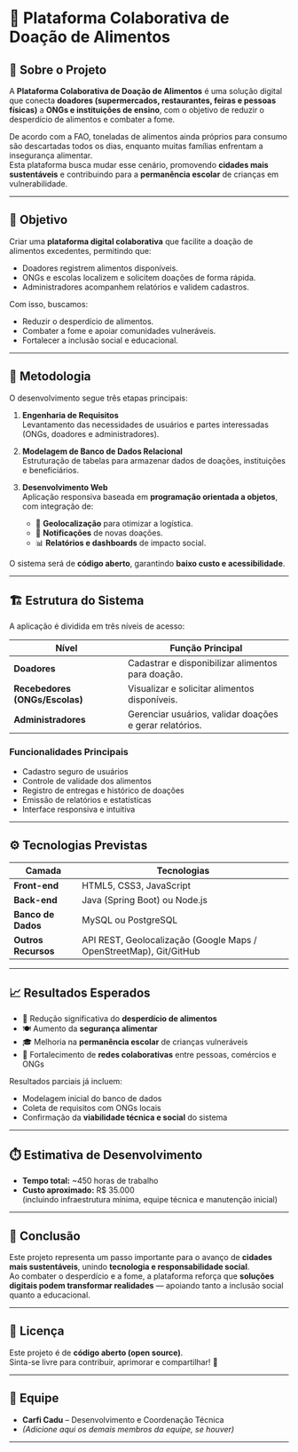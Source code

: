 # 🍎 Plataforma Colaborativa de Doação de Alimentos

## 📘 Sobre o Projeto
A **Plataforma Colaborativa de Doação de Alimentos** é uma solução digital que conecta **doadores (supermercados, restaurantes, feiras e pessoas físicas)** a **ONGs e instituições de ensino**, com o objetivo de reduzir o desperdício de alimentos e combater a fome.

De acordo com a FAO, toneladas de alimentos ainda próprios para consumo são descartadas todos os dias, enquanto muitas famílias enfrentam a insegurança alimentar.  
Esta plataforma busca mudar esse cenário, promovendo **cidades mais sustentáveis** e contribuindo para a **permanência escolar** de crianças em vulnerabilidade.

---

## 🎯 Objetivo
Criar uma **plataforma digital colaborativa** que facilite a doação de alimentos excedentes, permitindo que:
- Doadores registrem alimentos disponíveis.
- ONGs e escolas localizem e solicitem doações de forma rápida.
- Administradores acompanhem relatórios e validem cadastros.

Com isso, buscamos:
- Reduzir o desperdício de alimentos.
- Combater a fome e apoiar comunidades vulneráveis.
- Fortalecer a inclusão social e educacional.

---

## 🧩 Metodologia
O desenvolvimento segue três etapas principais:

1. **Engenharia de Requisitos**  
   Levantamento das necessidades de usuários e partes interessadas (ONGs, doadores e administradores).

2. **Modelagem de Banco de Dados Relacional**  
   Estruturação de tabelas para armazenar dados de doações, instituições e beneficiários.

3. **Desenvolvimento Web**  
   Aplicação responsiva baseada em **programação orientada a objetos**, com integração de:
   - 📍 **Geolocalização** para otimizar a logística.
   - 🔔 **Notificações** de novas doações.
   - 📊 **Relatórios e dashboards** de impacto social.

O sistema será de **código aberto**, garantindo **baixo custo e acessibilidade**.

---

## 🏗️ Estrutura do Sistema
A aplicação é dividida em três níveis de acesso:

| Nível | Função Principal |
|-------|------------------|
| **Doadores** | Cadastrar e disponibilizar alimentos para doação. |
| **Recebedores (ONGs/Escolas)** | Visualizar e solicitar alimentos disponíveis. |
| **Administradores** | Gerenciar usuários, validar doações e gerar relatórios. |

### Funcionalidades Principais
- Cadastro seguro de usuários  
- Controle de validade dos alimentos  
- Registro de entregas e histórico de doações  
- Emissão de relatórios e estatísticas  
- Interface responsiva e intuitiva  

---

## ⚙️ Tecnologias Previstas

| Camada | Tecnologias |
|---------|--------------|
| **Front-end** | HTML5, CSS3, JavaScript |
| **Back-end** | Java (Spring Boot) ou Node.js |
| **Banco de Dados** | MySQL ou PostgreSQL |
| **Outros Recursos** | API REST, Geolocalização (Google Maps / OpenStreetMap), Git/GitHub |

---

## 📈 Resultados Esperados
- 🔻 Redução significativa do **desperdício de alimentos**  
- 🍽️ Aumento da **segurança alimentar**  
- 🎓 Melhoria na **permanência escolar** de crianças vulneráveis  
- 🤝 Fortalecimento de **redes colaborativas** entre pessoas, comércios e ONGs  

Resultados parciais já incluem:
- Modelagem inicial do banco de dados  
- Coleta de requisitos com ONGs locais  
- Confirmação da **viabilidade técnica e social** do sistema  

---

## ⏱️ Estimativa de Desenvolvimento
- **Tempo total:** ~450 horas de trabalho  
- **Custo aproximado:** R$ 35.000  
  (incluindo infraestrutura mínima, equipe técnica e manutenção inicial)

---

## 🧠 Conclusão
Este projeto representa um passo importante para o avanço de **cidades mais sustentáveis**, unindo **tecnologia e responsabilidade social**.  
Ao combater o desperdício e a fome, a plataforma reforça que **soluções digitais podem transformar realidades** — apoiando tanto a inclusão social quanto a educacional.

---

## 📄 Licença
Este projeto é de **código aberto (open source)**.  
Sinta-se livre para contribuir, aprimorar e compartilhar! 💚

---

## 👥 Equipe
- **Carfi Cadu** – Desenvolvimento e Coordenação Técnica  
- *(Adicione aqui os demais membros da equipe, se houver)*

---
